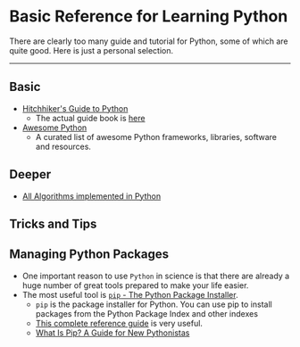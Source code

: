 # Basic Reference for Learning Python

 There are clearly too many guide and tutorial for Python, some of which are quite good. Here is just a personal selection.

----

## Basic

* [Hitchhiker's Guide to Python](https://github.com/realpython/python-guide)
    - The actual guide book is [here](docs.python-guide.org)
* [Awesome Python](https://github.com/vinta/awesome-python)
    - A curated list of awesome Python frameworks, libraries, software and resources.

## Deeper

* [All Algorithms implemented in Python](https://github.com/TheAlgorithms/Python)

## Tricks and Tips


## Managing Python Packages

* One important reason to use `Python` in science is that there are already a huge number of great tools prepared to make your life easier.
* The most useful tool is [`pip` - The Python Package Installer](https://pip.pypa.io/en/stable/).
    - `pip` is the package installer for Python. You can use pip to install packages from the Python Package Index and other indexes
    - [This complete reference guide](https://pip.pypa.io/en/stable/reference/) is very useful.
    - [What Is Pip? A Guide for New Pythonistas](https://realpython.com/what-is-pip/)